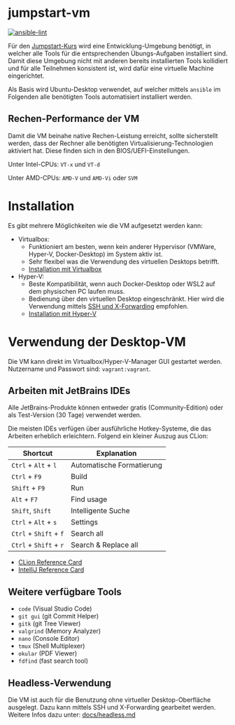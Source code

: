 jumpstart-vm
============

[![ansible-lint](https://github.com/scs/jumpstart-vm/actions/workflows/ansible-lint.yml/badge.svg)](https://github.com/scs/jumpstart-vm/actions/workflows/ansible-lint.yml)

Für den [Jumpstart-Kurs](https://github.com/scs/jumpstart-docs) wird eine Entwicklung-Umgebung benötigt,
in welcher alle Tools für die entsprechenden Übungs-Aufgaben installiert sind.
Damit diese Umgebung nicht mit anderen bereits installierten Tools kollidiert
und für alle Teilnehmen konsistent ist,
wird dafür eine virtuelle Machine eingerichtet.

Als Basis wird Ubuntu-Desktop verwendet,
auf welcher mittels `ansible` im Folgenden alle benötigten Tools automatisiert installiert werden.


Rechen-Performance der VM
-------------------------

Damit die VM beinahe native Rechen-Leistung erreicht,
sollte sicherstellt werden,
dass der Rechner alle benötigten Virtualisierung-Technologien aktiviert hat.
Diese finden sich in den BIOS/UEFI-Einstellungen.

Unter Intel-CPUs: `VT-x` und `VT-d`

Unter AMD-CPUs: `AMD-V` und `AMD-Vi` oder `SVM`



Installation
============

Es gibt mehrere Möglichkeiten wie die VM aufgesetzt werden kann:

* Virtualbox:
  * Funktioniert am besten, wenn kein anderer Hypervisor (VMWare, Hyper-V, Docker-Desktop) im System aktiv ist.
  * Sehr flexibel was die Verwendung des virtuellen Desktops betrifft.
  * [Installation mit Virtualbox](docs/virtualbox.md)
* Hyper-V:
  * Beste Kompatibilität, wenn auch Docker-Desktop oder WSL2 auf dem physischen PC laufen muss.
  * Bedienung über den virtuellen Desktop eingeschränkt.
    Hier wird die Verwendung mittels [SSH und X-Forwarding](docs/headless.md) empfohlen.
  * [Installation mit Hyper-V](docs/hyperv.md)


Verwendung der Desktop-VM
=========================

Die VM kann direkt im Virtualbox/Hyper-V-Manager GUI gestartet werden.
Nutzername und Passwort sind: `vagrant:vagrant`.


Arbeiten mit JetBrains IDEs
---------------------------

Alle JetBrains-Produkte können entweder gratis (Community-Edition) oder als Test-Version (30 Tage) verwendet werden.

Die meisten IDEs verfügen über ausführliche Hotkey-Systeme,
die das Arbeiten erheblich erleichtern.
Folgend ein kleiner Auszug aus CLion:

| Shortcut               | Explanation                      |
|---                     |---                               |
| `Ctrl` + `Alt` + `l`   | Automatische Formatierung        |
| `Ctrl` + `F9`          | Build                            |
| `Shift` + `F9`         | Run                              |
| `Alt` + `F7`           | Find usage                       |
| `Shift`, `Shift`       | Intelligente Suche               |
| `Ctrl` + `Alt` + `s`   | Settings                         |
| `Ctrl` + `Shift` + `f` | Search all                       |
| `Ctrl` + `Shift` + `r` | Search & Replace all             |

* [CLion Reference Card](https://resources.jetbrains.com/storage/products/clion/docs/CLion_ReferenceCard.pdf)
* [IntelliJ Reference Card](https://resources.jetbrains.com/storage/products/intellij-idea/docs/IntelliJIDEA_ReferenceCard.pdf)


Weitere verfügbare Tools
------------------------

* `code` (Visual Studio Code)
* `git gui` (git Commit Helper)
* `gitk` (git Tree Viewer)
* `valgrind` (Memory Analyzer)
* `nano` (Console Editor)
* `tmux` (Shell Multiplexer)
* `okular` (PDF Viewer)
* `fdfind` (fast search tool)


Headless-Verwendung
-------------------

Die VM ist auch für die Benutzung ohne virtueller Desktop-Oberfläche ausgelegt.
Dazu kann mittels SSH und X-Forwarding gearbeitet werden.
Weitere Infos dazu unter: [docs/headless.md](docs/headless.md)
